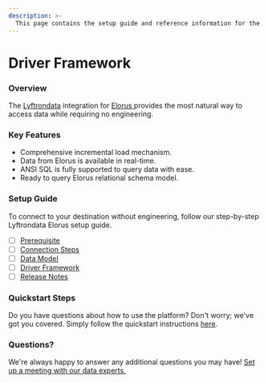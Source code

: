 ```yaml
---
description: >-
  This page contains the setup guide and reference information for the Elorus source connector.
---
```


# Driver Framework

### Overview

The [Lyftrondata](https://www.lyftrondata.com/) integration for [Elorus](https://www.lyftrondata.com/integration/elorus/)[ ](https://www.lyftrondata.com/integration/elorus/)provides the most natural way to access data while requiring no engineering.

### Key Features

* Comprehensive incremental load mechanism.
* Data from Elorus is available in real-time.&#x20;
* ANSI SQL is fully supported to query data with ease.
* Ready to query Elorus relational schema model.

### Setup Guide

To connect to your destination without engineering, follow our step-by-step Lyftrondata Elorus setup guide.

* [ ] [Prerequisite](../../business-analytics/elorus/prerequisite.md)
* [ ] [Connection Steps](../../business-analytics/elorus/connection-steps.md)
* [ ] [Data Model](../../business-analytics/elorus/data-model/)
* [ ] [Driver Framework](../../business-analytics/elorus/driver-framework/)
* [ ] [Release Notes](../../business-analytics/elorus/release-notes.md)

### Quickstart Steps

Do you have questions about how to use the platform? Don't worry; we've got you covered. Simply follow the quickstart instructions [here](../../../quickstart-steps.md).

### Questions? <a href="#questions" id="questions"></a>

We're always happy to answer any additional questions you may have! [Set up a meeting with our data experts.](https://www.lyftrondata.com/book-a-meeting/)


